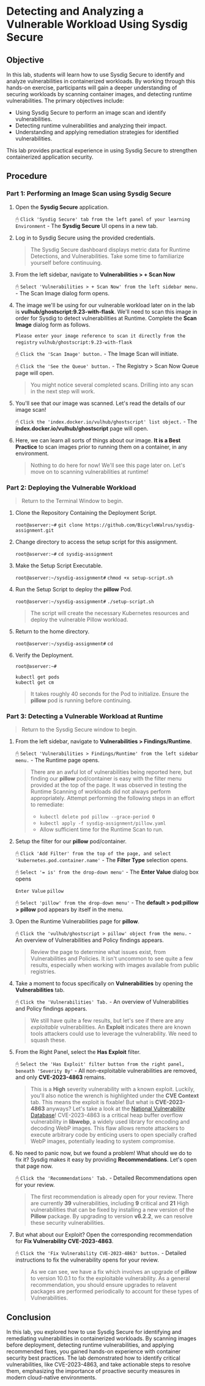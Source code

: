 # Detecting and Analyzing a Vulnerable Workload Using Sysdig Secure

## Objective

In this lab, students will learn how to use Sysdig Secure to identify and analyze vulnerabilities in containerized workloads. By working through this hands-on exercise, participants will gain a deeper understanding of securing workloads by scanning container images, and detecting runtime vulnerabilities. The primary objectives include:

- Using Sysdig Secure to perform an image scan and identify vulnerabilities.
- Detecting runtime vulnerabilities and analyzing their impact.
- Understanding and applying remediation strategies for identified vulnerabilities.

This lab provides practical experience in using Sysdig Secure to strengthen containerized application security.

## Procedure

### Part 1: Performing an Image Scan using Sysdig Secure

1. Open the **Sysdig Secure** application.

    &#128432; `Click 'Sysdig Secure' tab from the left panel of your learning Environment` - The **Sysdig Secure** UI opens in a new tab.

0. Log in to Sysdig Secure using the provided credentials.

    > The Sysdig Secure dashboard displays metric data for Runtime Detections, and Vulnerabilities. Take some time to familiarize yourself before continuuing.

0. From the left sidebar, navigate to **Vulnerabilities > + Scan Now**

    &#128432; `Select 'Vulnerabilities > + Scan Now' from the left sidebar menu.` - The Scan Image dialog form opens.

0. The image we'll be using for our vulnerable workload later on in the lab is **vulhub/ghostscript:9.23-with-flask**. We'll need to scan this image in order for Sysdig to detect vulnerabilities at Runtime. Complete the **Scan Image** dialog form as follows.

    `Please enter your image reference to scan it directly from the registry` `vulhub/ghostscript:9.23-with-flask`

    &#128432; `Click the 'Scan Image' button.` - The Image Scan will initiate.

    &#128432; `Click the 'See the Queue' button.` - The Registry > Scan Now Queue page will open.

    > You might notice several completed scans. Drilling into any scan in the next step will work.

0. You'll see that our image was scanned. Let's read the details of our image scan!

    &#128432; `Click the 'index.docker.io/vulhub/ghostscript' list object.` - The **index.docker.io/vulhub/ghostscript** page will open.

0. Here, we can learn all sorts of things about our image. **It is a Best Practice** to scan images prior to running them on a container, in any environment.

    > Nothing to do here for now! We'll see this page later on. Let's move on to scanning vulnerabilities at runtime!

### Part 2: Deploying the Vulnerable Workload

> Return to the Terminal Window to begin.

1. Clone the Repository Containing the Deployment Script.

    `root@aserver:~#` `git clone https://github.com/BicycleWalrus/sysdig-assignment.git`

0. Change directory to access the setup script for this assignment.

    `root@aserver:~#` `cd sysdig-assignment`

0. Make the Setup Script Executable.

    `root@aserver:~/sysdig-assignment#` `chmod +x setup-script.sh`

0. Run the Setup Script to deploy the **pillow** Pod.

    `root@aserver:~/sysdig-assignment#` `./setup-script.sh`

    > The script will create the necessary Kubernetes resources and deploy the vulnerable Pillow workload.
0. Return to the home directory.

    `root@aserver:~/sysdig-assignment#` `cd`

0. Verify the Deployment.

    `root@aserver:~#`

    ```
    kubectl get pods
    kubectl get cm
    ```

    > It takes roughly 40 seconds for the Pod to initialize. Ensure the **pillow** pod is running before continuing.

### Part 3: Detecting a Vulnerable Workload at Runtime

> Return to the Sysdig Secure window to begin.

1. From the left sidebar, navigate to **Vulnerabilities > Findings/Runtime**.

    &#128432; `Select 'Vulnerabilities > Findings/Runtime' from the left sidebar menu.` - The Runtime page opens.

    > There are an awful lot of vulnerabilities being reported here, but finding our **pillow** pod/container is easy with the filter menu provided at the top of the page. It was observed in testing the Runtime Scanning of workloads did not always perform appropriately. Attempt performing the following steps in an effort to remediate:
    > - `kubectl delete pod pillow --grace-period 0`
    > - `kubectl apply -f sysdig-assignment/pillow.yaml`
    > - Allow sufficient time for the Runtime Scan to run.

0. Setup the filter for our **pillow** pod/container.

    &#128432; `Click 'Add Filter' from the top of the page, and select 'kubernetes.pod.container.name'` - The **Filter Type** selection opens.

    &#128432; `Select '= is' from the drop-down menu'` - The **Enter Value** dialog box opens

    `Enter Value` `pillow`

    &#128432; `Select 'pillow' from the drop-down menu'` - The **default > pod:pillow > pillow** pod appears by itself in the menu.

0. Open the Runtime Vulnerabilities page for **pillow**.

    &#128432; `Click the 'vulhub/ghostscript > pillow' object from the menu.` - An overview of Vulnerabilities and Policy findings appears.

    > Review the page to determine what issues exist, from Vulnerabilities and Policies. It isn't uncommon to see quite a few results, especially when working with images available from public registries.

0. Take a moment to focus specifically on **Vulnerabilities** by opening the **Vulnerabilities** tab.

    &#128432; `Click the 'Vulnerabilities' Tab.` - An overview of Vulnerabilities and Policy findings appears.

    > We still have quite a few results, but let's see if there are any *exploitable* vulnerabilities. An **Exploit** indicates there are known tools attackers could use to leverage the vulnerability. We need to squash these.

0. From the Right Panel, select the **Has Exploit** filter.

    &#128432; `Select the 'Has Exploit' filter button from the right panel, beneath 'Severity By'` - All non-exploitable vulnerabilities are removed, and only **CVE-2023-4863** remains.

    > This is a **High** severity vulnerability with a known exploit. Luckily, you'll also notice the wrench is highlighted under the **CVE Context** tab. This means the exploit is fixable! But what is **CVE-2023-4863** anyways? Let's take a look at the [National Vulnerability Database](https://nvd.nist.gov/vuln/detail/CVE-2023-4863)! CVE-2023-4863 is a critical heap buffer overflow vulnerability in **libwebp**, a widely used library for encoding and decoding WebP images. This flaw allows remote attackers to execute arbitrary code by enticing users to open specially crafted WebP images, potentially leading to system compromise. 

0. No need to panic now, but we found a problem! What should we do to fix it? Sysdig makes it easy by providing **Recommendations**. Let's open that page now.

    &#128432; `Click the 'Recommendations' Tab.` - Detailed Recommendations open for your review.

    > The first recommendation is already open for your review. There are currently **39** vulnerabilities, including **9** critical and **21** High vulnerabilities that can be fixed by installing a new version of the **Pillow** package. By upgrading to version **v6.2.2**, we can resolve these security vulnerabilities.

0. But what about our Exploit? Open the corresponding recommendation for **Fix Vulnerability CVE-2023-4863**.

    &#128432; `Click the 'Fix Vulnerability CVE-2023-4863' button.` - Detailed instructions to fix the vulnerability opens for your review.

    > As we can see, we have a fix which involves an upgrade of **pillow** to version 10.0.1 to fix the exploitable vulnerability. As a general recommendation, you should ensure upgrades to relavent packages are performed periodically to account for these types of Vulnerabilities. 

## Conclusion

In this lab, you explored how to use Sysdig Secure for identifying and remediating vulnerabilities in containerized workloads. By scanning images before deployment, detecting runtime vulnerabilities, and applying recommended fixes, you gained hands-on experience with container security best practices. The lab demonstrated how to identify critical vulnerabilities, like CVE-2023-4863, and take actionable steps to resolve them, emphasizing the importance of proactive security measures in modern cloud-native environments.
